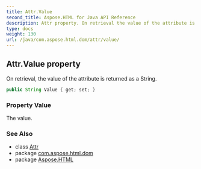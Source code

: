 ```yaml
---
title: Attr.Value
second_title: Aspose.HTML for Java API Reference
description: Attr property. On retrieval the value of the attribute is returned as a String
type: docs
weight: 130
url: /java/com.aspose.html.dom/attr/value/
---
```

## Attr.Value property

On retrieval, the value of the attribute is returned as a String.

```java
public String Value { get; set; }
```

### Property Value

The value.

### See Also

* class [Attr](../)
* package [com.aspose.html.dom](../../attr/)
* package [Aspose.HTML](../../../)
